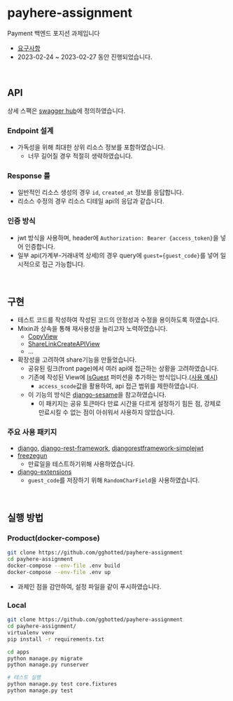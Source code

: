 # payhere-assignment

Payment 백엔드 포지션 과제입니다

- [요구사항](https://github.com/gghotted/payhere-assignment/issues/1)
- 2023-02-24 ~ 2023-02-27 동안 진행되었습니다.

<br/>

## API

상세 스팩은 [swagger hub](https://app.swaggerhub.com/apis-docs/gghotted/payhere-assignment/1.0.1)에 정의하였습니다.

### Endpoint 설계

- 가독성을 위해 최대한 상위 리소스 정보를 포함하였습니다.
  - 너무 길어질 경우 적절히 생략하였습니다.

### Response 룰

- 일반적인 리소스 생성의 경우 `id`, `created_at` 정보를 응답합니다.
- 리소스 수정의 경우 리소스 디테일 api의 응답과 같습니다.

### 인증 방식

- jwt 방식을 사용하며, header에 `Authorization: Bearer {access_token}`을 넣어 인증합니다.
- 일부 api(가계부-거래내역 상세)의 경우 query에 `guest={guest_code}`를 넣어 일시적으로 접근 가능합니다.

<br/>

## 구현

- 테스트 코드를 작성하여 작성된 코드의 안정성과 수정을 용이하도록 하였습니다.
- Mixin과 상속을 통해 재사용성을 늘리고자 노력하였습니다.
  - [CopyView](https://github.com/gghotted/payhere-assignment/blob/1689593b1399156e284cdff63781dcfb8bd0d22c/apps/core/views.py#L21)
  - [ShareLinkCreateAPIView](https://github.com/gghotted/payhere-assignment/blob/1689593b1399156e284cdff63781dcfb8bd0d22c/apps/share/views.py#L70)
  - ...
- 확장성을 고려하여 share기능을 만들었습니다.
  - 공유된 링크(front page)에서 여러 api에 접근하는 상황을 고려하였습니다.
  - 기존에 작성된 View에 [IsGuest](https://github.com/gghotted/payhere-assignment/blob/1689593b1399156e284cdff63781dcfb8bd0d22c/apps/share/permissions.py#L7) 퍼미션을 추가하는 방식입니다.([사용 예시](https://github.com/gghotted/payhere-assignment/blob/1689593b1399156e284cdff63781dcfb8bd0d22c/apps/account_books/views.py#L76))
    - `access_scode`값을 활용하여, api 접근 범위를 제한하였습니다.
  - 이 기능의 방식은 [django-sesame](https://github.com/aaugustin/django-sesame)을 참고하였습니다.
    - 이 패키지는 공유 토큰마다 만료 시간을 다르게 설정하기 힘든 점, 강제로 만료시킬 수 없는 점이 아쉬워서 사용하지 않았습니다.

### 주요 사용 패키지

- [django](https://github.com/django/django), [django-rest-framework](https://github.com/encode/django-rest-framework), [djangorestframework-simplejwt](https://github.com/jazzband/djangorestframework-simplejwt)
- [freezegun](https://github.com/spulec/freezegun)
  - 만료일을 테스트하기위해 사용하였습니다.
- [django-extensions](https://github.com/django-extensions/django-extensions)
  - `guest_code`를 저장하기 위해 `RandomCharField`을 사용하였습니다.

<br/>

## 실행 방법

### Product(docker-compose)

```bash
git clone https://github.com/gghotted/payhere-assignment
cd payhere-assignment
docker-compose --env-file .env build
docker-compose --env-file .env up
```

- 과제인 점을 감안하여, 설정 파일을 같이 푸시하였습니다.

### Local

```bash
git clone https://github.com/gghotted/payhere-assignment
cd payhere-assignment/
virtualenv venv
pip install -r requirements.txt

cd apps
python manage.py migrate
python manage.py runserver

# 테스트 실행
python manage.py test core.fixtures
python manage.py test
```

